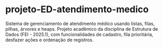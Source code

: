 # projeto-ED-atendimento-medico
Sistema de gerenciamento de atendimento médico usando listas, filas, pilhas, árvores e heaps. Projeto acadêmico da disciplina de Estrutura de Dados (FEI - 2025.1), com funcionalidades de cadastro, fila prioritária, desfazer ações e ordenação de registros.
